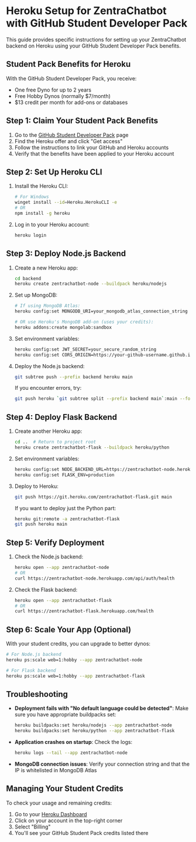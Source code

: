 # Heroku Setup for ZentraChatbot with GitHub Student Developer Pack

This guide provides specific instructions for setting up your ZentraChatbot backend on Heroku using your GitHub Student Developer Pack benefits.

## Student Pack Benefits for Heroku

With the GitHub Student Developer Pack, you receive:
- One free Dyno for up to 2 years
- Free Hobby Dynos (normally $7/month)
- $13 credit per month for add-ons or databases

## Step 1: Claim Your Student Pack Benefits

1. Go to the [GitHub Student Developer Pack](https://education.github.com/pack) page
2. Find the Heroku offer and click "Get access"
3. Follow the instructions to link your GitHub and Heroku accounts
4. Verify that the benefits have been applied to your Heroku account

## Step 2: Set Up Heroku CLI

1. Install the Heroku CLI:
   ```bash
   # For Windows
   winget install --id=Heroku.HerokuCLI -e
   # OR
   npm install -g heroku
   ```

2. Log in to your Heroku account:
   ```bash
   heroku login
   ```

## Step 3: Deploy Node.js Backend

1. Create a new Heroku app:
   ```bash
   cd backend
   heroku create zentrachatbot-node --buildpack heroku/nodejs
   ```

2. Set up MongoDB:
   ```bash
   # If using MongoDB Atlas:
   heroku config:set MONGODB_URI=your_mongodb_atlas_connection_string

   # OR use Heroku's MongoDB add-on (uses your credits):
   heroku addons:create mongolab:sandbox
   ```

3. Set environment variables:
   ```bash
   heroku config:set JWT_SECRET=your_secure_random_string
   heroku config:set CORS_ORIGIN=https://your-github-username.github.io/ZentraChatbot
   ```

4. Deploy the Node.js backend:
   ```bash
   git subtree push --prefix backend heroku main
   ```

   If you encounter errors, try:
   ```bash
   git push heroku `git subtree split --prefix backend main`:main --force
   ```

## Step 4: Deploy Flask Backend

1. Create another Heroku app:
   ```bash
   cd ..  # Return to project root
   heroku create zentrachatbot-flask --buildpack heroku/python
   ```

2. Set environment variables:
   ```bash
   heroku config:set NODE_BACKEND_URL=https://zentrachatbot-node.herokuapp.com
   heroku config:set FLASK_ENV=production
   ```

3. Deploy to Heroku:
   ```bash
   git push https://git.heroku.com/zentrachatbot-flask.git main
   ```

   If you want to deploy just the Python part:
   ```bash
   heroku git:remote -a zentrachatbot-flask
   git push heroku main
   ```

## Step 5: Verify Deployment

1. Check the Node.js backend:
   ```bash
   heroku open --app zentrachatbot-node
   # OR
   curl https://zentrachatbot-node.herokuapp.com/api/auth/health
   ```

2. Check the Flask backend:
   ```bash
   heroku open --app zentrachatbot-flask
   # OR
   curl https://zentrachatbot-flask.herokuapp.com/health
   ```

## Step 6: Scale Your App (Optional)

With your student credits, you can upgrade to better dynos:

```bash
# For Node.js backend
heroku ps:scale web=1:hobby --app zentrachatbot-node

# For Flask backend
heroku ps:scale web=1:hobby --app zentrachatbot-flask
```

## Troubleshooting

- **Deployment fails with "No default language could be detected"**:
  Make sure you have appropriate buildpacks set:
  ```bash
  heroku buildpacks:set heroku/nodejs --app zentrachatbot-node
  heroku buildpacks:set heroku/python --app zentrachatbot-flask
  ```

- **Application crashes on startup**:
  Check the logs:
  ```bash
  heroku logs --tail --app zentrachatbot-node
  ```

- **MongoDB connection issues**:
  Verify your connection string and that the IP is whitelisted in MongoDB Atlas

## Managing Your Student Credits

To check your usage and remaining credits:
1. Go to your [Heroku Dashboard](https://dashboard.heroku.com/)
2. Click on your account in the top-right corner
3. Select "Billing"
4. You'll see your GitHub Student Pack credits listed there
